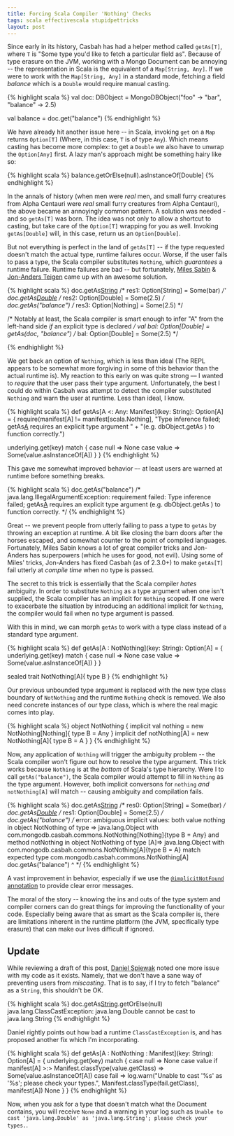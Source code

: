 ```yaml
---
title: Forcing Scala Compiler 'Nothing' Checks
tags: scala effectivescala stupidpettricks
layout: post
---
```

Since early in its history, Casbah has had a helper method called `getAs[T]`, where `T` is "Some type you'd like to fetch a particular field as". Because of type erasure on the JVM, working with a Mongo Document can be annoying -- the representation in Scala is the equivalent of a `Map[String, Any]`. If we were to work with the `Map[String, Any]` in a standard mode, fetching a field *balance* which is a `Double` would require manual casting.

{% highlight scala %}
val doc: DBObject = MongoDBObject("foo" -> "bar", "balance" -> 2.5)

val balance = doc.get("balance") 
{% endhighlight %}

We have already hit another issue here -- in Scala, invoking `get` on a `Map` returns `Option[T]` (Where, in this case, `T` is of type `Any`). Which means casting has become more complex: to get a `Double` we also have to unwrap the `Option[Any]` first. A lazy man's approach might be something hairy like so:

{% highlight scala %}
balance.getOrElse(null).asInstanceOf[Double]
{% endhighlight %}

In the annals of history (when men were *real* men, and small furry creatures from Alpha Centauri were *real* small furry creatures from Alpha Centauri), the above became an annoyingly common pattern. A solution was needed - and so `getAs[T]` was born. The idea was not only to allow a shortcut to casting, but take care of the `Option[T]` wrapping for you as well. Invoking `getAs[Double]` will, in this case, return us an `Option[Double]`. 


But not everything is perfect in the land of `getAs[T]` -- if the type requested doesn't match the actual type, runtime failures occur. Worse, if the user fails to pass a type, the Scala compiler substitutes `Nothing`, which *guarantees* a runtime failure. Runtime failures are bad -- but fortunately, [Miles Sabin](http://twitter.com/milessabin) & [Jon-Anders Teigen](http://twitter.com/jteigen) came up with an awesome solution.

<!--more-->

{% highlight scala %}
doc.getAs[String]("foo")
/* res1: Option[String] = Some(bar) */'
doc.getAs[Double]("balance")
/* res2: Option[Double] = Some(2.5) */
doc.getAs("balance")
/* res3: Option[Nothing] = Some(2.5) */

/* Notably at least, the Scala compiler is smart enough to infer "A" from the left-hand side *if* 
   an explicit type is declared */ 
val bal: Option[Double] = getAs(doc, "balance")
/* bal: Option[Double] = Some(2.5) */

{% endhighlight %}

We get back an option of `Nothing`, which is less than ideal (The REPL appears to be somewhat more forgiving in some of this behavior than the actual runtime is). My reaction to this early on was quite strong –– I wanted to *require* that the user pass their type argument. Unfortunately, the best I could do within Casbah was attempt to detect the compiler substituted `Nothing` and warn the user at runtime. Less than ideal, I know.

{% highlight scala %}
def getAs[A <: Any: Manifest](key: String): Option[A] = {
  require(manifest[A] != manifest[scala.Nothing],
    "Type inference failed; getAs[A]() requires an explicit type argument " +
    "(e.g. dbObject.getAs[<ReturnType>](\"somegetAKey\") ) to function correctly.")

  underlying.get(key) match {
    case null => None
    case value => Some(value.asInstanceOf[A])
  }
}
{% endhighlight %}

This gave me somewhat improved behavior –- at least users are warned at runtime before something breaks.

{% highlight scala %}
doc.getAs("balance")
/* 
java.lang.IllegalArgumentException: requirement failed: Type inference failed; getAs[A]() requires an explicit type argument (e.g. dbObject.getAs[<ReturnType>]("somegetAKey") ) to function correctly.
*/
{% endhighlight %}

Great -- we prevent people from utterly failing to pass a type to `getAs` by throwing an exception at runtime. A bit like closing the barn doors after the horses escaped, and somewhat counter to the point of compiled languages. Fortunately, Miles Sabin knows a lot of great compiler tricks and Jon-Anders has superpowers (which he uses for good, not evil). Using some of Miles' tricks, Jon-Anders has fixed Casbah (as of 2.3.0+) to make `getAs[T]` fail utterly at *compile time* when no type is passed.

The secret to this trick is essentially that the Scala compiler *hates* ambiguity. In order to substitute `Nothing` as a type argument when one isn't supplied, the Scala compiler has an implicit for `Nothing` scoped. If one were to exacerbate the situation by introducing an additional implicit for `Nothing`, the compiler would fail when no type argument is passed. 

With this in mind, we can morph `getAs` to work with a type class instead of a standard type argument. 

{% highlight scala %}
def getAs[A : NotNothing](key: String): Option[A] = {
  underlying.get(key) match {
    case null => None
    case value => Some(value.asInstanceOf[A])
  }
}

sealed trait NotNothing[A]{
  type B
}
{% endhighlight %}

Our previous unbounded type argument is replaced with the new type class boundary of `NotNothing` and the runtime `Nothing` check is removed. We also need concrete instances of our type class, which is where the real magic comes into play.

{% highlight scala %}
object NotNothing {
  implicit val nothing = new NotNothing[Nothing]{ type B = Any }
  implicit def notNothing[A] = new NotNothing[A]{ type B = A }
}
{% endhighlight %}

Now, any application of `Nothing` will trigger the ambiguity problem -- the Scala compiler won't figure out how to resolve the type argument. This trick works because `Nothing` is at the *bottom* of Scala's type hierarchy. Were I to call `getAs("balance")`, the Scala compiler would attempt to fill in `Nothing` as the type argument. However, both implicit conversons for `nothing` *and* `notNothing[A]` will match -- causing ambiguity and compilation fails.

{% highlight scala %}
doc.getAs[String]("foo")
/* res0: Option[String] = Some(bar) */
doc.getAs[Double]("balance")
/* res1: Option[Double] = Some(2.5) */
doc.getAs("balance")
/* error: ambiguous implicit values:
 both value nothing in object NotNothing of type => java.lang.Object with com.mongodb.casbah.commons.NotNothing[Nothing]{type B = Any}
 and method notNothing in object NotNothing of type [A]=> java.lang.Object with com.mongodb.casbah.commons.NotNothing[A]{type B = A}
 match expected type com.mongodb.casbah.commons.NotNothing[A]
              doc.getAs("balance") 
                       ^
*/
{% endhighlight %}

A vast improvement in behavior, especially if we use the [`@implicitNotFound` annotation](http://suereth.blogspot.com/2011/03/annotate-your-type-classes.html) to provide clear error messages.

The moral of the story -- knowing the ins and outs of the type system and compiler corners can do great things for improving the functionality of your code. Especially being aware that as smart as the Scala compiler is, there are limitations inherent in the runtime platform (the JVM, specifically type erasure) that can make our lives difficult if ignored.

## Update 

While reviewing a draft of this post, [Daniel Spiewak](http://twitter.com/djspiewak) noted one more issue with my code as it exists.  Namely, that we don't have a sane way of preventing users from *miscasting*.  That is to say, if I try to fetch "balance" as a `String`, this shouldn't be OK.

{% highlight scala %}
doc.getAs[String]("balance").getOrElse(null)
java.lang.ClassCastException: java.lang.Double cannot be cast to java.lang.String
{% endhighlight %}

Daniel rightly points out how bad a runtime `ClassCastException` is, and has proposed another fix which I'm incorporating.

{% highlight scala %}
def getAs[A : NotNothing : Manifest](key: String): Option[A] = {
  underlying.get(key) match {
    case null => None
    case value if manifest[A] >:> Manifest.classType(value.getClass) =>
      Some(value.asInstanceOf[A])
    case fail => 
      log.warn("Unable to cast '%s' as '%s'; please check your types.", Manifest.classType(fail.getClass), manifest[A])
      None
  }
}
{% endhighlight %}

Now, when you ask for a type that doesn't match what the Document contains, you will receive `None` and a warning in your log such as `Unable to cast 'java.lang.Double' as 'java.lang.String'; please check your types.`.
